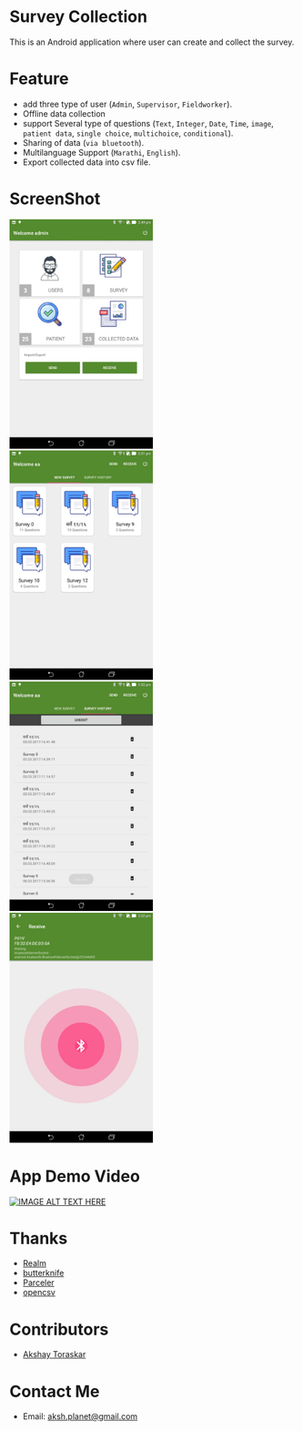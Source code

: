 # Survey Collection

This is an Android application where user can create and collect the survey.


# Feature

- add three type of user (`Admin`, `Supervisor`, `Fieldworker`).
- Offline data collection
- support Several type of questions (`Text`, `Integer`, `Date`, `Time`, `image`, `patient data`, `single choice`, `multichoice`, `conditional`).
- Sharing of data (`via bluetooth`).
- Multilanguage Support (`Marathi`, `English`).
- Export collected data into csv file.


# ScreenShot

<img src="./Screenshot/Screenshot_2017-03-09-14-49-43.jpg" width="50%" height="50%">
<img src="./Screenshot/Screenshot_2017-03-09-14-51-52.jpg" width="50%" height="50%">
<img src="./Screenshot/Screenshot_2017-03-09-14-52-29.jpg" width="50%" height="50%">
<img src="./Screenshot/Screenshot_2017-03-09-14-52-43.jpg" width="50%" height="50%">


# App Demo Video
[![IMAGE ALT TEXT HERE](http://img.youtube.com/vi/PV1YA3uthQ0/0.jpg)](http://www.youtube.com/watch?v=PV1YA3uthQ0)


# Thanks

- [Realm](https://github.com/realm/realm-java)
- [butterknife](https://github.com/JakeWharton/butterknife)
- [Parceler](https://github.com/johncarl81/parceler)
- [opencsv](http://opencsv.sourceforge.net/)


# Contributors

- [Akshay Toraskar](https://github.com/AkshayToraskar)


# Contact Me

- Email: aksh.planet@gmail.com



